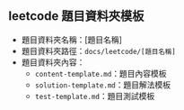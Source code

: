 ## leetcode 題目資料夾模板

- 題目資料夾名稱：[題目名稱]
- 題目資料夾路徑：`docs/leetcode/[題目名稱]`
- 題目資料夾內容：
  - `content-template.md`：題目內容模板
  - `solution-template.md`：題目解法模板
  - `test-template.md`：題目測試模板
